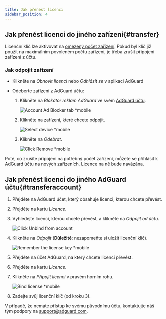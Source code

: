 ```yaml
---
title: Jak přenést licenci
sidebar_position: 4
---
```


## Jak přenést licenci do jiného zařízení{#transfer}

Licenční klíč lze aktivovat na [omezený počet zařízení](../what-is). Pokud byl klíč již použit na maximálním povoleném počtu zařízení, je třeba zrušit připojení zařízení z účtu.

### Jak odpojit zařízení

- Klikněte na *Obnovit licenci* nebo *Odhlásit se* v aplikaci AdGuard

- Odeberte zařízení z AdGuard účtu:
    1. Klikněte na *Blokátor reklam AdGuard* ve svém [AdGuard účtu](https://adguardaccount.com/).

        ![Account Ad Blocker tab *mobile](https://cdn.adtidy.org/content/kb/ad_blocker/general/newaccount-unbind-device-0.png)

    1. Klikněte na zařízení, které chcete odpojit.

        ![Select device *mobile](https://cdn.adtidy.org/content/kb/ad_blocker/general/newaccount-unbind-device-1.png)

    1. Klikněte na *Odebrat*.

        ![Click Remove *mobile](https://cdn.adtidy.org/content/kb/ad_blocker/general/newaccount-unbind-device-2.png)

Poté, co zrušíte připojení na potřebný počet zařízení, můžete se přihlásit k AdGuard účtu na nových zařízeních. Licence na ně bude navázána.

## Jak přenést licenci do jiného AdGuard účtu{#transferaccount}

1. Přejděte na AdGuard účet, který obsahuje licenci, kterou chcete převést.

1. Přejděte na kartu *Licence*.

1. Vyhledejte licenci, kterou chcete převést, a klikněte na *Odpojit od účtu*.

    ![Click Unbind from account](https://cdn.adtidy.org/content/kb/ad_blocker/general/newaccount-transfer-to-account.png)

1. Klikněte na *Odpojit* (**Důležité**: nezapomeňte si uložit licenční klíč).

    ![Remember the license key *mobile](https://cdn.adtidy.org/content/kb/ad_blocker/general/newaccount-transfer-to-account-1.png)

1. Přejděte na účet AdGuard, na který chcete licenci převést.

1. Přejděte na kartu *Licence*.

1. Klikněte na *Připojit licenci* v pravém horním rohu.

    ![Bind license *mobile](https://cdn.adtidy.org/content/kb/ad_blocker/general/newaccount-transfer-to-account-2.png)

1. Zadejte svůj licenční klíč (od kroku 3).

V případě, že nemáte přístup ke svému původnímu účtu, kontaktujte náš tým podpory na support@adguard.com.
